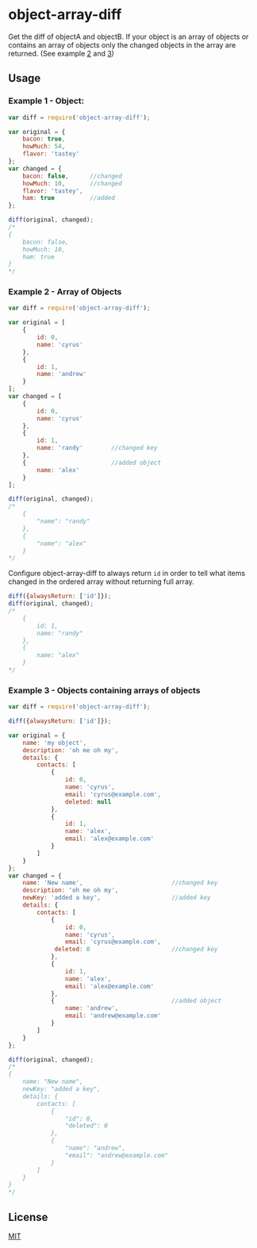 # object-array-diff

Get the diff of objectA and objectB. If your object is an array of objects or contains an array of objects only the changed objects in the array are returned. (See example [2](.#example-2---array-of-objects) and [3](.#example-3---objects-containing-arrays-of-objects))

## Usage

### Example 1 - Object:
```js
var diff = require('object-array-diff');

var original = {
    bacon: true,
    howMuch: 54,
    flavor: 'tastey'
};
var changed = {
    bacon: false,      //changed
    howMuch: 10,       //changed
    flavor: 'tastey',
    ham: true          //added
};

diff(original, changed);
/*
{
	bacon: false,
	howMuch: 10,
	ham: true
}
*/

```
### Example 2 - Array of Objects
```js
var diff = require('object-array-diff');

var original = [
	{
		id: 0,
		name: 'cyrus'
	},
	{
		id: 1,
		name: 'andrew'
	}
];
var changed = [
	{
		id: 0,
		name: 'cyrus'
	},
	{
		id: 1,
		name: 'randy'        //changed key
	},
	{                        //added object
		name: 'alex'
	}
];

diff(original, changed);
/*
    {
        "name": "randy"
    },
    {
        "name": "alex"
    }
*/
```
Configure object-array-diff to always return `id` in order to tell what items changed in the ordered array without returning full array.
	 
```js
diff({alwaysReturn: ['id']}); 
diff(original, changed);
/*
    {
        id: 1,
        name: "randy"
    },
    {
        name: "alex"
    }
*/

```
### Example 3 - Objects containing arrays of objects
```js
var diff = require('object-array-diff');

diff({alwaysReturn: ['id']});

var original = {
    name: 'my object',
    description: 'oh me oh my',
    details: {
        contacts: [
        	{
        		id: 0,
        		name: 'cyrus',
        		email: 'cyrus@example.com',
                deleted: null
        	},
        	{
        		id: 1,
        		name: 'alex',
        		email: 'alex@example.com'
        	}
        ]
    }
};
var changed = {
    name: 'New name',                         //changed key
    description: 'oh me oh my',
    newKey: 'added a key',                    //added key
    details: {
        contacts: [
        	{
        		id: 0,
        		name: 'cyrus',
        		email: 'cyrus@example.com',
             deleted: 0                       //changed key
        	},
        	{
        		id: 1,
        		name: 'alex',
        		email: 'alex@example.com'
        	},
        	{                                 //added object
        		name: 'andrew',
        		email: 'andrew@example.com'
        	}
        ]
    }
};

diff(original, changed);
/*
{
    name: "New name",
    newKey: "added a key",
    details: {
        contacts: [
            {
                "id": 0,
                "deleted": 0
            },
            {
                "name": "andrew",
                "email": "andrew@example.com"
            }
        ]
    }
}
*/
```

## License

[MIT](http://opensource.org/licenses/MIT)
